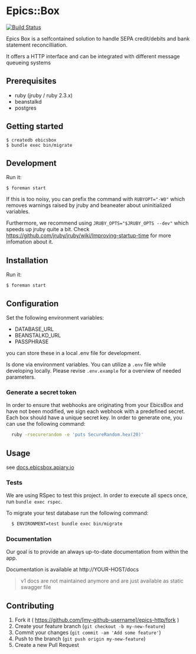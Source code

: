 # Epics::Box

[![Build Status](https://magnum.travis-ci.com/railslove/epics-box.svg?token=AM3M96RpNyP5z4TXrjkp&branch=master)](https://magnum.travis-ci.com/railslove/epics-box)

Epics Box is a selfcontained solution to handle SEPA credit/debits and bank statement
reconcilliation.

It offers a HTTP interface and can be integrated with different message queueing systems

## Prerequisites

* ruby (jruby / ruby 2.3.x)
* beanstalkd
* postgres

## Getting started

    $ createdb ebicsbox
    $ bundle exec bin/migrate

## Development

Run it:

    $ foreman start

If this is too noisy, you can prefix the command with ```RUBYOPT="-W0"``` which removes warnings
raised by jruby and beaneater about uninitialized variables.

Furthermore, we recommend using ```JRUBY_OPTS="$JRUBY_OPTS --dev"``` which speeds up jruby quite a
bit. Check https://github.com/jruby/jruby/wiki/Improving-startup-time for more infomation about it.

## Installation

Run it:

    $ foreman start

## Configuration

Set the following environment variables:

* DATABASE_URL
* BEANSTALKD_URL
* PASSPHRASE

you can store these in a local .env file for development.

Is done via environment variables. You can utilize a `.env` file while
developing locally. Please revise `.env.example` for a overview
of needed parameters.

### Generate a secret token

In order to ensure that webhooks are originating from your EbicsBox and have not been modified, we
sign each webhook with a predefined secret. Each box should have a unique secret key. In order to
generate one, you can use the following command:

```bash
  ruby -rsecurerandom -e 'puts SecureRandom.hex(20)'
```

## Usage

see [docs.ebicsbox.apiary.io](http://docs.ebicsbox.apiary.io)

### Tests

We are using RSpec to test this project. In order to execute all specs once, run ```bundle exec rspec```.

To migrate your test database run the following command:

```bash
  $ ENVIRONMENT=test bundle exec bin/migrate
```

### Documentation

Our goal is to provide an always up-to-date documentation from within the app.

Documentation is available at http://YOUR-HOST/docs

> v1 docs are not maintained anymore and are just available as static swagger file

## Contributing

1. Fork it ( https://github.com/[my-github-username]/epics-http/fork )
2. Create your feature branch (`git checkout -b my-new-feature`)
3. Commit your changes (`git commit -am 'Add some feature'`)
4. Push to the branch (`git push origin my-new-feature`)
5. Create a new Pull Request
